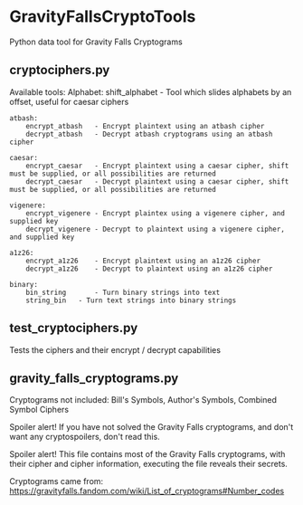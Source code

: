 # GravityFallsCryptoTools
Python data tool for Gravity Falls Cryptograms

## cryptociphers.py
Available tools:
	Alphabet:
		shift_alphabet   - Tool which slides alphabets by an offset, useful for caesar ciphers
	
	atbash:
		encrypt_atbash   - Encrypt plaintext using an atbash cipher
		decrypt_atbash   - Decrypt atbash cryptograms using an atbash cipher

	caesar:
		encrypt_caesar   - Encrypt plaintext using a caesar cipher, shift must be supplied, or all possibilities are returned
		decrypt_caesar   - Decrypt plaintext using a caesar cipher, shift must be supplied, or all possibilities are returned

	vigenere:
		encrypt_vigenere - Encrypt plaintex using a vigenere cipher, and supplied key
		decrypt_vigenere - Decrypt to plaintext using a vigenere cipher, and supplied key

	a1z26:
		encrypt_a1z26    - Encrypt plaintext using an a1z26 cipher
		decrypt_a1z26    - Decrypt to plaintext using an a1z26 cipher

	binary:
		bin_string       - Turn binary strings into text
		string_bin	 - Turn text strings into binary strings 

## test_cryptociphers.py
Tests the ciphers and their encrypt / decrypt capabilities

## gravity_falls_cryptograms.py
Cryptograms not included: Bill's Symbols, Author's Symbols, Combined Symbol Ciphers

Spoiler alert! If you have not solved the Gravity Falls cryptograms, and don't want any cryptospoilers, don't read this.

Spoiler alert! This file contains most of the Gravity Falls cryptograms, with their cipher and cipher information, executing the file reveals their secrets.

Cryptograms came from: https://gravityfalls.fandom.com/wiki/List_of_cryptograms#Number_codes
